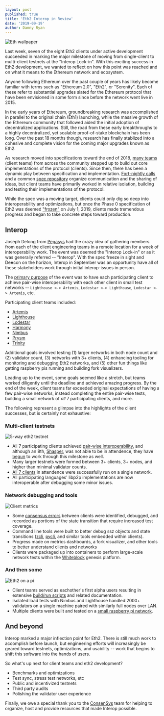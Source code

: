 ```yaml
---
layout: post
published: true
title: 'Eth2 Interop in Review'
date: '2019-09-19'
author: Danny Ryan
---
```


![Eth wallpaper](https://blog.ethereum.org/img/2019/09/eth-wallpaper.jpg)

Last week, seven of the eight Eth2 clients under active development succeeded in marking the major milestone of moving from single-client to multi-client testnets at the "Interop Lock-in". With this exciting success in Eth2 development, we wanted to reflect on how this point was reached and on what it means to the Ethereum network and ecosystem.

Anyone following Ethereum over the past couple of years has likely become familiar with terms such as "Ethereum 2.0", "Eth2", or "Serenity". Each of these refer to substantial upgrades slated for the Ethereum protocol that have been envisioned in some form since before the network went live in 2015.

In the early years of Ethereum, groundbreaking research was accomplished in parallel to the original chain (Eth1) launching, while the massive growth of the Ethereum community that followed aided the initial adoption of decentralized applications. Still, the road from these early breakthroughs to a highly decentralized, yet scalable proof-of-stake blockchain has been long. Over the past 18 months though, research has finally stablized into a cohesive and complete vision for the coming major upgrades known as Eth2.

As research moved into specifications toward the end of 2018, [many teams](https://docs.ethhub.io/ethereum-roadmap/ethereum-2.0/eth2.0-teams/teams-building-eth2.0/) (client teams) from across the community stepped up to build out core implementations of the protocol (clients). Since then, there has been a dynamic play between specification and implementation. [Fort-nightly calls](https://github.com/ethereum/eth2.0-pm/) and a common [spec repository](https://github.com/ethereum/eth2.0-specs) organize communication and the sharing of ideas, but client teams have primarily worked in relative isolation, building and testing their implementations of the protocol. 

While the spec was a moving target, clients could only dig so deep into interoperability and optimizations, but once the Phase 0 specification of Eth2 was deemed ["frozen"](https://github.com/ethereum/eth2.0-specs/releases/tag/v0.8.0) on July 1, 2019, clients made tremendous progress and began to take concrete steps toward production.

## Interop

Joseph Delong from [Pegasys](https://pegasys.tech/) had the crazy idea of gathering members from each of the client engineering teams in a remote location for a week of interoperability work. The event was deemed the "Interop Lock-in" or as it was generally referred -- "Interop". With the spec freeze in sight and De**v**con on the horizon, Interop in September was an opportunity have all of these stakeholders work through initial interop-issues in person. 

The [primary purpose](https://github.com/ethereum/eth2.0-pm/blob/master/interop/lockin/goals-exercises.md) of the event was to have each participating client to achieve pair-wise interoperability with each other client in small test networks -- `Lighthouse <-> Artemis`, `Lodestar <-> Lighthouse`, `Lodestar <-> Artemis`, etc.

Participating client teams included:
* [Artemis](https://github.com/PegaSysEng/artemis)
* [Lighthouse](https://github.com/sigp/lighthouse)
* [Lodestar](https://github.com/ChainSafe/lodestar)
* [Harmony](https://github.com/harmony-dev/beacon-chain-java)
* [Nimbus](https://github.com/status-im/nim-beacon-chain)
* [Prysm](https://github.com/prysmaticlabs/prysm)
* [Trinity](https://github.com/ethereum/trinity)

Additional goals involved testing (1) larger networks in both node count and (2) validator count, (3) networks with 3+ clients, (4) enhancing tooling for monitoring and debugging Eth2 networks, and (5) other fun things like getting raspberry pis running and building fork visualizers. 

Leading up to the event, some goals seemed like a stretch, but teams worked diligently until the deadline and achieved amazing progress. By the end of the week, client teams far exceeded original expectations of having a few pair-wise networks, instead completing the entire pair-wise tests, building a small network of _all_ 7 participating clients, and more.

The following represent a glimpse into the highlights of the client successes, but is certainly not exhaustive:

### Multi-client testnets

![5-way eth2 testnet](https://blog.ethereum.org/img/2019/09/5-way-interop.jpg)

* All 7 participating clients achieved [pair-wise interoperability](https://twitter.com/paulhauner/status/1170952290469122048), and although an 8th, [Shasper](https://github.com/paritytech/shasper), was not able to be in attendence, they have [begun](https://twitter.com/sorpaas/status/1172350637847326722) to work through this milestone as well.
* Many larger testnets were formed between 3+ clients, 3+ nodes, and higher than minimal validator counts.
* [All 7 clients](https://twitter.com/JonnyRhea/status/1172233598109442049) in attendence were successfully run on a single network.
* All participating languages' libp2p implementations are now interoperable after debugging some minor issues.

### Network debugging and tools

![Client metrics](https://blog.ethereum.org/img/2019/09/trinity-dashboard.png "Client metrics dashboard")

* Some [consensus errors](https://github.com/djrtwo/interop-test-cases/) between clients were identified, debugged, and recorded as portions of the state transition that require increased test coverage.
* Command line tools were built to better debug ssz objects and state transitions ([zcli](https://github.com/protolambda/zcli), [pycli](https://github.com/djrtwo/pycli), and similar tools embedded within clients).
* Progress made on metrics dashboards, a fork visualizer, and other tools to better understand clients and networks
* Clients were packaged up into containers to perform large-scale network tests within the [Whiteblock](https://whiteblock.io/) genesis platform. 

### And then some

![Eth2 on a pi](https://blog.ethereum.org/img/2019/09/eth2-pi.jpg "Eth2 testnet on a Raspberry Pi")

* Client teams served as eachother's first alpha users resulting in extensive [build/run scripts](https://github.com/status-im/nim-beacon-chain/tree/interop/multinet) and related documentation.
* Isolated load tests with Nimbus and Lighthouse handled 2000+ validators on a single machine paired with similarly full nodes over LAN.
* Multiple clients were built and tested on a [small raspberry pi network](https://twitter.com/jcksie/status/1171886857908609024). 

## And beyond

Interop marked a major inflection point for Eth2. There is still much work to accomplish before launch, but engineering efforts will increasingly be geared toward testnets, optimizations, and usability -- work that begins to shift this software into the hands of users.

So what's up next for client teams and eth2 development?

* Benchmarks and optimizations
* Test sync, stress test networks, etc
* Public and incentivized testnets
* Third party audits
* Polishing the validator user experience

Finally, we owe a special thank you to the [ConsenSys](consensys.net) team for helping to organize, host and provide resources that made Interop possible.

